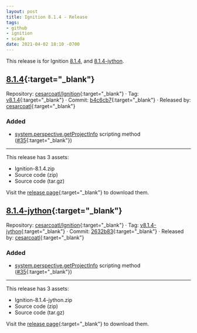 ```yaml
---
layout: post
title: Ignition 8.1.4 - Release
tags:
- github
- ignition
- scada
date: 2021-04-02 18:10 -0700
---
```

This release is for Ignition [8.1.4](#814httpsgithubcomcesarcoatlignitionreleasestagv814target_blank), and [8.1.4-jython](#814-jythonhttpsgithubcomcesarcoatlignitionreleasestagv814-jythontarget_blank).

## [8.1.4](https://github.com/cesarcoatl/Ignition/releases/tag/v8.1.4){:target="_blank"}

Repository: [cesarcoatl/Ignition](https://github.com/cesarcoatl/Ignition){:target="_blank"} · Tag: [v8.1.4](https://github.com/cesarcoatl/Ignition/releases/tag/v8.1.4){:target="_blank"} · Commit: [b4c6cb7](https://github.com/cesarcoatl/Ignition/commit/b4c6cb72f688754d712fbb5955bcacd3c02a4a86){:target="_blank"} · Released by: [cesarcoatl](https://github.com/cesarcoatl){:target="_blank"}

### Added

- [system.perspective.getProjectInfo](https://docs.inductiveautomation.com/display/DOC81/system.perspective.getProjectInfo) scripting method ([#35](https://github.com/cesarcoatl/Ignition/issues/35){:target="_blank"})

---

This release has 3 assets:

- Ignition-8.1.4.zip
- Source code (zip)
- Source code (tar.gz)

Visit the [release page](https://github.com/cesarcoatl/Ignition/releases/tag/v8.1.4){:target="_blank"} to download them.

## [8.1.4-jython](https://github.com/cesarcoatl/Ignition/releases/tag/v8.1.4-jython){:target="_blank"}

Repository: [cesarcoatl/Ignition](https://github.com/cesarcoatl/Ignition){:target="_blank"} · Tag: [v8.1.4-jython](https://github.com/cesarcoatl/Ignition/releases/tag/v8.1.4-jython){:target="_blank"} · Commit: [2632b83](https://github.com/cesarcoatl/Ignition/commit/2632b83f78af7b69dd867371607f34d61e23accb){:target="_blank"} · Released by: [cesarcoatl](https://github.com/cesarcoatl){:target="_blank"}

### Added

- [system.perspective.getProjectInfo](https://docs.inductiveautomation.com/display/DOC81/system.perspective.getProjectInfo) scripting method ([#35](https://github.com/cesarcoatl/Ignition/issues/35){:target="_blank"})

---

This release has 3 assets:

- Ignition-8.1.4-jython.zip
- Source code (zip)
- Source code (tar.gz)

Visit the [release page](https://github.com/cesarcoatl/Ignition/releases/tag/v8.1.4-jython){:target="_blank"} to download them.
